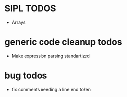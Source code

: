 # SIPL TODOS
- Arrays

# generic code cleanup todos
- Make expression parsing standartized

# bug todos
- fix comments needing a line end token